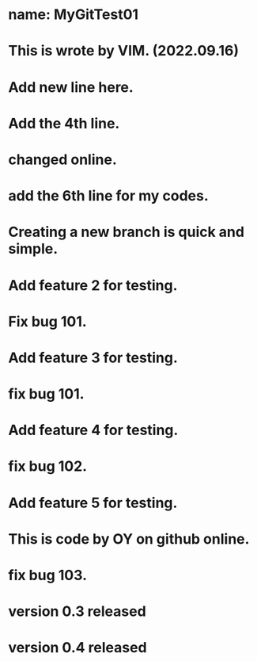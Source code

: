 # name: MyGitTest01
# This is wrote by VIM. (2022.09.16)
# Add new line here.
# Add the 4th line.
# changed online.
# add the 6th line for my codes.
# Creating a new branch is quick and simple.
# Add feature 2 for testing.
# Fix bug 101.

# Add feature 3 for testing.
# fix bug 101.

# Add feature 4 for testing.

# fix bug 102.

# Add feature 5 for testing.

# This is code by OY on github online.

# fix bug 103.

# version 0.3 released
# version 0.4 released
